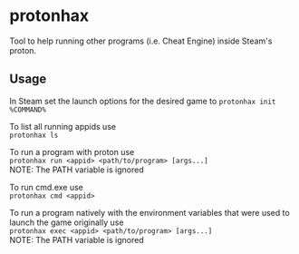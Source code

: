 # protonhax
Tool to help running other programs (i.e. Cheat Engine) inside Steam's proton.
## Usage
In Steam set the launch options for the desired game to `protonhax init %COMMAND%`

To list all running appids use\
`protonhax ls`

To run a program with proton use\
`protonhax run <appid> <path/to/program> [args...]`\
NOTE: The PATH variable is ignored

To run cmd.exe use\
`protonhax cmd <appid>`

To run a program natively with the environment variables that were used to launch the game originally use\
`protonhax exec <appid> <path/to/program> [args...]`\
NOTE: The PATH variable is ignored

